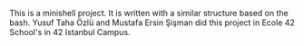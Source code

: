 This is a minishell project. It is written with a similar structure based on the bash. Yusuf Taha Özlü and Mustafa Ersin Şişman did this project in Ecole 42 School's in 42 Istanbul Campus.
